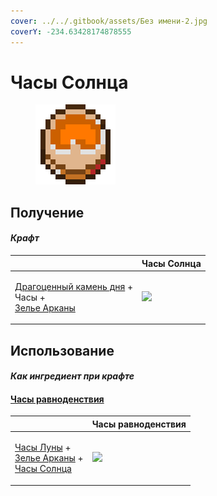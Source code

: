 ```yaml
---
cover: ../../.gitbook/assets/Без имени-2.jpg
coverY: -234.63428174878555
---
```


# Часы Солнца

<figure><img src="../../.gitbook/assets/mysterious_clock_128.png" alt=""><figcaption></figcaption></figure>

## Получение

#### _Крафт_

|                                                                                                                             |  Часы Солнца                                     |
| --------------------------------------------------------------------------------------------------------------------------- | ------------------------------------------------ |
| <p><a href="perk_gem_day.md">Драгоценный камень дня</a> +<br>Часы +<br><a href="weak_arcana_potion.md">Зелье Арканы</a></p> | ![](../../.gitbook/assets/mysterious\_clock.png) |

## Использование

#### _Как ингредиент при крафте_

#### [Часы равноденствия](equinox_clock.md)

|                                                                                                                                                       |  Часы равноденствия                           |
| ----------------------------------------------------------------------------------------------------------------------------------------------------- | --------------------------------------------- |
| <p><a href="moon_clock.md">Часы Луны</a> +<br><a href="weak_arcana_potion.md">Зелье Арканы</a> +<br><a href="mysterious_clock.md">Часы Солнца</a></p> | ![](../../.gitbook/assets/equinox\_clock.png) |

